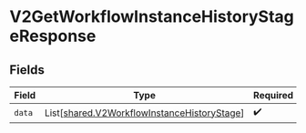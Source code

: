 # V2GetWorkflowInstanceHistoryStageResponse


## Fields

| Field                                                                                                | Type                                                                                                 | Required                                                                                             | Description                                                                                          |
| ---------------------------------------------------------------------------------------------------- | ---------------------------------------------------------------------------------------------------- | ---------------------------------------------------------------------------------------------------- | ---------------------------------------------------------------------------------------------------- |
| `data`                                                                                               | List[[shared.V2WorkflowInstanceHistoryStage](../../models/shared/v2workflowinstancehistorystage.md)] | :heavy_check_mark:                                                                                   | N/A                                                                                                  |